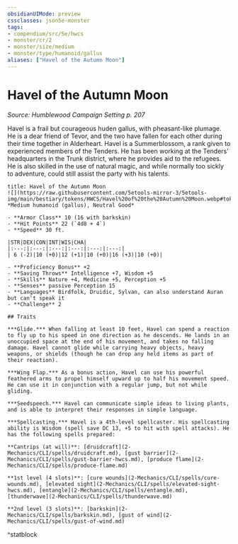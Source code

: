 ```yaml
---
obsidianUIMode: preview
cssclasses: json5e-monster
tags:
- compendium/src/5e/hwcs
- monster/cr/2
- monster/size/medium
- monster/type/humanoid/gallus
aliases: ["Havel of the Autumn Moon"]
---
```

# Havel of the Autumn Moon
*Source: Humblewood Campaign Setting p. 207*  

Havel is a frail but courageous huden gallus, with pheasant-like plumage. He is a dear friend of Tevor, and the two have fallen for each other during their time together in Alderheart. Havel is a Summerblossom, a rank given to experienced members of the Tenders. He has been working at the Tenders' headquarters in the Trunk district, where he provides aid to the refugees. He is also skilled in the use of natural magic, and while normally too sickly to adventure, could still assist the party with his talents.

```ad-statblock
title: Havel of the Autumn Moon
![](https://raw.githubusercontent.com/5etools-mirror-3/5etools-img/main/bestiary/tokens/HWCS/Havel%20of%20the%20Autumn%20Moon.webp#token)
*Medium humanoid (gallus), Neutral Good*

- **Armor Class** 10 (16 with barkskin)
- **Hit Points** 22 (`4d8 + 4`)
- **Speed** 30 ft.

|STR|DEX|CON|INT|WIS|CHA|
|:---:|:---:|:---:|:---:|:---:|:---:|
| 6 (-2)|10 (+0)|12 (+1)|10 (+0)|16 (+3)|10 (+0)|

- **Proficiency Bonus** +2
- **Saving Throws** Intelligence +7, Wisdom +5
- **Skills** Nature +4, Medicine +5, Perception +5
- **Senses** passive Perception 15
- **Languages** Birdfolk, Druidic, Sylvan, can also understand Auran but can't speak it
- **Challenge** 2

## Traits

***Glide.*** When falling at least 10 feet, Havel can spend a reaction to fly up to his speed in one direction as he descends. He lands in an unoccupied space at the end of his movement, and takes no falling damage. Havel cannot glide while carrying heavy objects, heavy weapons, or shields (though he can drop any held items as part of their reaction).

***Wing Flap.*** As a bonus action, Havel can use his powerful feathered arms to propel himself upward up to half his movement speed. He can use it in conjunction with a regular jump, but not while gliding.

***Seedspeech.*** Havel can communicate simple ideas to living plants, and is able to interpret their responses in simple language.

***Spellcasting.*** Havel is a 4th-level spellcaster. His spellcasting ability is Wisdom (spell save DC 13, +5 to hit with spell attacks). He has the following spells prepared:

**Cantrips (at will)**: [druidcraft](2-Mechanics/CLI/spells/druidcraft.md), [gust barrier](2-Mechanics/CLI/spells/gust-barrier-hwcs.md), [produce flame](2-Mechanics/CLI/spells/produce-flame.md)

**1st level (4 slots)**: [cure wounds](2-Mechanics/CLI/spells/cure-wounds.md), [elevated sight](2-Mechanics/CLI/spells/elevated-sight-hwcs.md), [entangle](2-Mechanics/CLI/spells/entangle.md), [thunderwave](2-Mechanics/CLI/spells/thunderwave.md)

**2nd level (3 slots)**: [barkskin](2-Mechanics/CLI/spells/barkskin.md), [gust of wind](2-Mechanics/CLI/spells/gust-of-wind.md)
```
^statblock